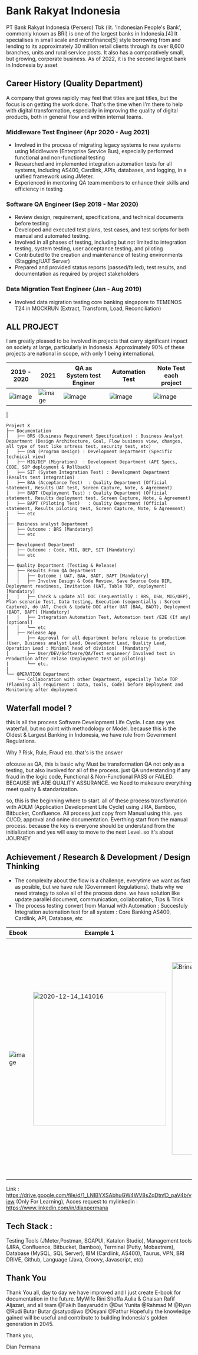 # Bank Rakyat Indonesia

PT Bank Rakyat Indonesia (Persero) Tbk (lit. 'Indonesian People's Bank', commonly known as BRI) is one of the largest banks in Indonesia.[4] It specialises in small scale and microfinance[5] style borrowing from and lending to its approximately 30 million retail clients through its over 8,600 branches, units and rural service posts. It also has a comparatively small, but growing, corporate business. As of 2022, it is the second largest bank in Indonesia by asset

## Career History (Quality Department)

A company that grows rapidly may feel that titles are just titles, but the focus is on getting the work done. That's the time when I'm there to help with digital transformation, especially in improving the quality of digital products, both in general flow and within internal teams.

### Middleware Test Engineer (Apr 2020 - Aug 2021) 
- Involved in the process of migrating legacy systems to new systems using Middleware (Enterprise Service Bus), especially performed functional and non-functional testing
- Researched and implemented integration automation tests for all systems, including AS400, Cardlink, APIs, databases, and logging, in a unified framework using JMeter.
- Experienced in mentoring QA team members to enhance their skills and efficiency in testing

### Software QA Engineer  (Sep 2019 - Mar 2020)
- Review design, requirement, specifications, and technical documents before testing
- Developed and executed test plans, test cases, and test scripts for both manual and automated testing.
- Involved in all phases of testing, including but not limited to integration testing, system testing, user acceptance testing, and piloting
- Contributed to the creation and maintenance of testing environments (Stagging/UAT Server)
- Prepared and provided status reports (passed/failed), test results, and documentation as required by project stakeholders

### Data Migration Test Engineer (Jan - Aug 2019)
- Involved data migration testing core banking singapore to TEMENOS T24 in MOCKRUN (Extract, Transform, Load, Reconciliation)

## ALL PROJECT

I am greatly pleased to be involved in projects that carry significant impact on society at large, particularly in Indonesia. Approximately 90% of these projects are national in scope, with only 1 being international.

| 2019 - 2020  | 2021     | QA as System test Enginer | Automation Test | Note Test each project |
|--------------|----------|-------------------| -------------------| -------------------|
| ![image](https://github.com/DianPermana/Career-History-at-Bank-Rakyat-Indonesia/assets/18004033/0f3f52be-c514-4989-b257-efd60c39cc83) | ![image](https://github.com/DianPermana/Career-History-at-Bank-Rakyat-Indonesia/assets/18004033/15032142-8925-494b-8aad-b2e6c6a5bd4f) | ![image](https://github.com/DianPermana/Career-History-at-Bank-Rakyat-Indonesia/assets/18004033/f130894a-41a2-4bb8-8d09-8c0220b9f07f) | ![image](https://github.com/DianPermana/Career-History-at-Bank-Rakyat-Indonesia/assets/18004033/53826d80-314d-4b0a-9c6c-73a24f877fa0) | ![image](https://github.com/DianPermana/Career-History-at-Bank-Rakyat-Indonesia/assets/18004033/1409894a-f04d-4f05-91f7-dd1fb5e7d272)
|

```
Project X
├── Documentation
│   ├── BRS (Business Requirement Specification) : Business Analyst Department (Design Architecture, Goal, Flow business view, changes, all type of test like srtress test, security test, etc)
│   ├── DSN (Program Design) : Development Department (Specific technical view)
│   ├── MIG/DEP (Migration)  : Development Department (API Specs, CODE, SOP deployment & Rollback)
│   ├── SIT (System Integration Test) : Development Department (Results test Integration)
│   ├── BAA (Acceptance Test)  : Quality Department (Official statement, Results UAT test, Screen Capture, Note, & Agreement)
│   ├── BADT (Deployment Test) : Quality Department (Official statement, Results deployment test, Screen Capture, Note, & Agreement)
│   ├── BAPT (Piloting Test)   : Quality Department (Official statement, Results piloting test, Screen Capture, Note, & Agreement)
│   └── etc
|
├── Business analyst Department
│   ├── Outcome : BRS [Mandatory]
│   └── etc
│
├── Development Department
│   ├── Outcome : Code, MIG, DEP, SIT [Mandatory]
│   └── etc
|
├── Quality Department (Testing & Release)
│   ├── Results From QA Department
│   │   ├── Outcome : UAT, BAA, BADT, BAPT [Mandatory]
│   │   ├── Involve Design & Code Review, Save Source Code DIR, Deployment readiness, Invitation (UAT, Table TOP, deployment)  [Mandatory]
│   │   ├── Check & update all DOC (sequentially : BRS, DSN, MIG/DEP), Plan scenario Test, Data testing, Execution (sequentially : Screen Capture), do UAT, Check & Update DOC after UAT (BAA, BADT), Deployment (BADT, BAPT) [Mandatory]
|   │   ├── Integration Automation Test, Automation test /E2E (If any) [optional]
|   │   └── etc
│   ├── Release App   
│       ├── Approval for all department before release to production (User, Business analyst Lead, Development Lead, Quality Lead, Operation Lead : Minimal head of division)  [Mandatory]
│       ├── User/DEV/Software/QA/Test engineer/ Involved test in Production after relase (Deployment test or piloting)       
|       └── etc.
|   
└── OPERATION Department
    └── Collaboration with other Department, especially Table TOP (Planning all requirment : Data, tools, Code) before Deployment and Monitoring after deployment

```

## Waterfall model ?
this is all the process Software Development Life Cycle. I can say yes waterfall, but no point with methodology or Model. because this is the Oldest & Largest Banking in Indonesia, we have rule from Government Regulations.

Why ? Risk, Rule, Fraud etc. that's is the answer 

ofcouse as QA, this is basic why Must be transformation QA not only as a testing, but also involved for all of the process. just QA understanding if any fraud in the logic code, Functional & Non-Functional PASS or FAILED. BECAUSE WE ARE QUALITY ASSURANCE. we Need to makesure everything meet quality & standarization.

so, this is the beginning where to start. all of these process transformation with  ADLM (Application Development Life Cycle) using JIRA, Bamboo, Bitbucket, Confluence. All process just copy from Manual using this. yes CI/CD, approval and onine documentation. Everthing start from the manual process. because the key is everyone should be understand from the initialization and yes will easy to move to the next Level. so it's about JOURNEY

## Achievement / Research & Development / Design Thinking
- The complexity about the flow is a challenge, everytime we want as fast as posible, but we have rule (Government Regulations). thats why we need strategy to solve all of the process done. we have solution like update parallel document, communication, collaboration, Tips & Trick
- The process testing convert from Manual with Automation : Succesfuly Integration automation test for all system : Core Banking AS400, Cardlink, API, Database, etc

| Ebook                  | Example 1             | Example 2              |  Example 3             |  Example 4             |            
|----------------------- |-----------------------| -----------------------| -----------------------| -----------------------|
|  ![image](https://github.com/DianPermana/Career-History-at-Bank-Rakyat-Indonesia/assets/18004033/322a9d16-7b07-4743-8c90-f9851d3185a9) |  <img width="361" alt="2020-12-14_141016" src="https://github.com/DianPermana/Career-History-at-Bank-Rakyat-Indonesia/assets/18004033/046e9f00-9003-435b-b9d3-3b41706eaac1"> | <img width="520" alt="Brinets" src="https://github.com/DianPermana/Career-History-at-Bank-Rakyat-Indonesia/assets/18004033/22dd9a08-5149-49b7-b21c-c9672aec7799"> | <img width="646" alt="Database" src="https://github.com/DianPermana/Career-History-at-Bank-Rakyat-Indonesia/assets/18004033/04cc2781-0fe0-4766-b178-733dc492f6df"> | <img width="304" alt="Service" src="https://github.com/DianPermana/Career-History-at-Bank-Rakyat-Indonesia/assets/18004033/2e44df42-f63b-4247-8b7a-4a3942c27229">

Link : https://drive.google.com/file/d/1_LNIBYXSAbhuGW4WV8sZqDtnfD_paV4b/view (Only For Learning), Acces request to mylinkedin : https://www.linkedin.com/in/dianpermana

## Tech Stack : 
Testing Tools (JMeter,Postman, SOAPUI, Katalon Studio), Management tools (JIRA, Confluence, Bitbucket, Bamboo), Terminal (Putty, Mobaxtrem), Database (MySQL, SQL Server), IBM (Cardlink, AS400), Taurus, VPN, BRI DRIVE, Github, Language (Java, Groovy, Javascript, etc)

## Thank You
Thank You all, day to day we have improved and I just create E-book for documentation in the future. MyWife Rini Shoffa Aulia & Ghaisan Rafif Aljazari, and all team @Fakih Basyaruddin @Dwi Yunita @Rahmad M @Ryan @Rudi Butar Butar @satyodjiwo @Osyani @Fathur
Hopefully the knowledge gained will be useful and contribute to building Indonesia's golden generation in 2045.

Thank you,

Dian Permana


